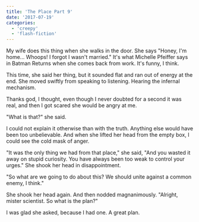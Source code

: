 ```yaml
---
title: 'The Place Part 9'
date: '2017-07-19'
categories:
  - 'creepy'
  - 'flash-fiction'
---
```


My wife does this thing when she walks in the door. She says "Honey, I'm home...
Whoops! I forgot I wasn't married." It's what Michelle Pfeiffer says in Batman
Returns when she comes back from work. It's funny, I think.

<!-- truncate -->


This time, she said her thing, but it sounded flat and ran out of energy at the
end. She moved swiftly from speaking to listening. Hearing the infernal
mechanism.

Thanks god, I thought, even though I never doubted for a second it was real, and
then I got scared she would be angry at me.

"What is that?" she said.

I could not explain it otherwise than with the truth. Anything else would have
been too unbelievable. And when she lifted her head from the empty box, I could
see the cold mask of anger.

"It was the only thing we had from that place," she said, "And you wasted it
away on stupid curiosity. You have always been too weak to control your urges."
She shook her head in disappointment.

"So what are we going to do about this? We should unite against a common enemy,
I think."

She shook her head again. And then nodded magnanimously. "Alright, mister
scientist. So what is the plan?"

I was glad she asked, because I had one. A great plan.
